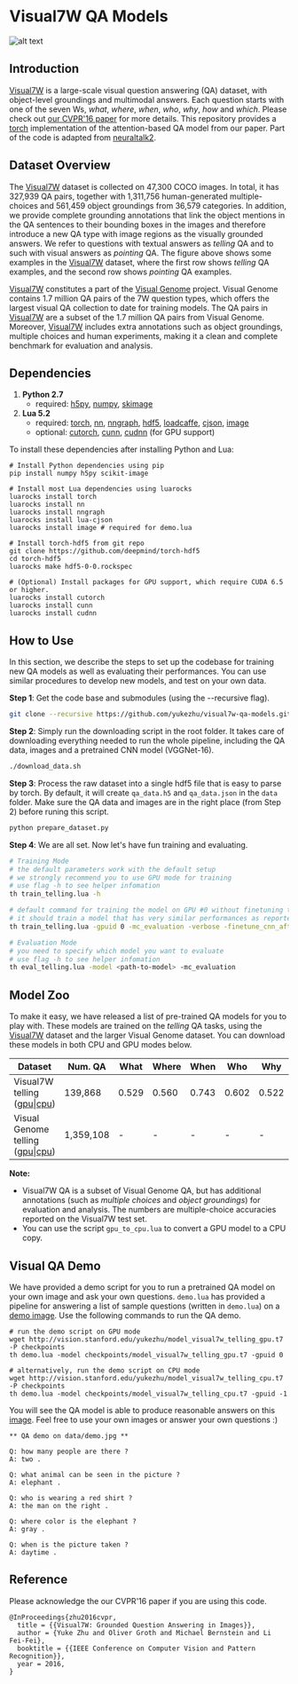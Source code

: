 # Visual7W QA Models

![alt text](http://web.stanford.edu/~yukez/images/img/visual7w_examples.png "Visual7W example QAs")

## Introduction

[Visual7W](http://web.stanford.edu/~yukez/visual7w/) is a large-scale visual question answering (QA) dataset, with object-level groundings and multimodal answers.
Each question starts with one of the seven Ws, *what*, *where*, *when*, *who*, *why*, *how* and *which*. Please check out [our CVPR'16 paper](http://web.stanford.edu/~yukez/papers/cvpr2016.pdf) for more details. This repository provides a [torch](http://torch.ch/) implementation of the attention-based QA model from our paper. Part of the code is adapted from [neuraltalk2](https://github.com/karpathy/neuraltalk2).

## Dataset Overview
The [Visual7W](http://web.stanford.edu/~yukez/visual7w/) dataset is collected on 47,300 COCO images. In total, it has 327,939 QA pairs, together with 1,311,756 human-generated multiple-choices and 561,459 object groundings from 36,579 categories. In addition, we provide complete grounding annotations that link the object mentions in the QA sentences to their bounding boxes in the images and therefore introduce a new QA type with image regions as the visually grounded answers. We refer to questions with textual answers
as *telling* QA and to such with visual answers as *pointing* QA. The figure above shows some examples in the [Visual7W](http://web.stanford.edu/~yukez/visual7w/) dataset, where the first row shows *telling* QA examples, and the second row shows *pointing* QA examples.

[Visual7W](http://web.stanford.edu/~yukez/visual7w/) constitutes a part of the [Visual Genome](http://visualgenome.org/) project. Visual Genome contains 1.7 million QA pairs of the 7W question types, which offers the largest visual QA collection to date for training models. The QA pairs in [Visual7W](http://web.stanford.edu/~yukez/visual7w/) are a subset of the 1.7 million QA pairs from Visual Genome. Moreover, [Visual7W](http://web.stanford.edu/~yukez/visual7w/) includes extra annotations such as object groundings, multiple choices and human experiments, making it a clean and complete benchmark for evaluation and analysis.

## Dependencies
1.  **Python 2.7**
    - required: [h5py](http://www.h5py.org/), [numpy](http://www.numpy.org/), [skimage](http://scikit-image.org/)
2.  **Lua 5.2**
    -  required: [torch](http://torch.ch/), [nn](https://github.com/torch/nn), [nngraph](https://github.com/torch/nngraph), [hdf5](https://github.com/deepmind/torch-hdf5), [loadcaffe](https://github.com/szagoruyko/loadcaffe), [cjson](https://github.com/mpx/lua-cjson), [image](https://github.com/torch/image)
    -  optional: [cutorch](https://github.com/torch/cutorch), [cunn](https://github.com/torch/cunn), [cudnn](https://github.com/soumith/cudnn.torch)  (for GPU support)

To install these dependencies after installing Python and Lua:
```Shell
# Install Python dependencies using pip
pip install numpy h5py scikit-image

# Install most Lua dependencies using luarocks
luarocks install torch
luarocks install nn
luarocks install nngraph
luarocks install lua-cjson
luarocks install image # required for demo.lua

# Install torch-hdf5 from git repo
git clone https://github.com/deepmind/torch-hdf5
cd torch-hdf5
luarocks make hdf5-0-0.rockspec

# (Optional) Install packages for GPU support, which require CUDA 6.5 or higher.
luarocks install cutorch
luarocks install cunn
luarocks install cudnn
```

## How to Use
In this section, we describe the steps to set up the codebase for training new QA models as well as evaluating their performances. You can use similar procedures to develop new models, and test on your own data.

**Step 1**: Get the code base and submodules (using the --recursive flag).
```bash
git clone --recursive https://github.com/yukezhu/visual7w-qa-models.git
```

**Step 2**: Simply run the downloading script in the root folder. It takes care of downloading everything needed to run the whole pipeline, including the QA data, images and a pretrained CNN model (VGGNet-16).
```bash
./download_data.sh
```

**Step 3**: Process the raw dataset into a single hdf5 file that is easy to parse by torch. By default, it will create `qa_data.h5` and `qa_data.json` in the `data` folder. Make sure the QA data and images are in the right place (from Step 2) before runing this script.
```bash
python prepare_dataset.py
```

**Step 4**: We are all set. Now let's have fun training and evaluating.
```bash
# Training Mode
# the default parameters work with the default setup
# we strongly recommend you to use GPU mode for training
# use flag -h to see helper infomation
th train_telling.lua -h

# default command for training the model on GPU #0 without finetuning the CNN
# it should train a model that has very similar performances as reported in our paper
th train_telling.lua -gpuid 0 -mc_evaluation -verbose -finetune_cnn_after -1

# Evaluation Mode
# you need to specify which model you want to evaluate
# use flag -h to see helper infomation
th eval_telling.lua -model <path-to-model> -mc_evaluation
```

## Model Zoo
To make it easy, we have released a list of pre-trained QA models for you to play with.
These models are trained on the *telling* QA tasks, using the [Visual7W](http://web.stanford.edu/~yukez/visual7w/) dataset and the larger Visual Genome dataset. You can download these models in both CPU and GPU modes below.

Dataset                       | Num. QA  | What  | Where | When  | Who  | Why  | How  | Overall |
----------------------------- |-------------------| ------| ------| ------| -----| -----| -----| --------|
Visual7W telling ([gpu](http://vision.stanford.edu/yukezhu/model_visual7w_telling_gpu.t7)\|[cpu](http://vision.stanford.edu/yukezhu/model_visual7w_telling_cpu.t7)) | 139,868 | 0.529	| 0.560	| 0.743	| 0.602	| 0.522	| 0.466	| 0.541 |
Visual Genome telling ([gpu](http://vision.stanford.edu/yukezhu/model_visualgenome_telling_gpu.t7)\|[cpu](http://vision.stanford.edu/yukezhu/model_visualgenome_telling_gpu.t7))    | 1,359,108 | - | - | - | - | - | - | - |

**Note:**
- Visual7W QA is a subset of Visual Genome QA, but has additional annotations (such as *multiple choices* and *object groundings*) for evaluation and analysis. The numbers are multiple-choice accuracies reported on the Visual7W test set.
- You can use the script `gpu_to_cpu.lua` to convert a GPU model to a CPU copy.

## Visual QA Demo
We have provided a demo script for you to run a pretrained QA model on your own image and ask your own questions. `demo.lua` has provided a pipeline for answering a list of sample questions (written in `demo.lua`) on a [demo image](). Use the following commands to run the QA demo.
```
# run the demo script on GPU mode
wget http://vision.stanford.edu/yukezhu/model_visual7w_telling_gpu.t7 -P checkpoints
th demo.lua -model checkpoints/model_visual7w_telling_gpu.t7 -gpuid 0

# alternatively, run the demo script on CPU mode
wget http://vision.stanford.edu/yukezhu/model_visual7w_telling_cpu.t7 -P checkpoints
th demo.lua -model checkpoints/model_visual7w_telling_cpu.t7 -gpuid -1
```

You will see the QA model is able to produce reasonable answers on this [image](). Feel free to use your own images or answer your own questions :)
```
** QA demo on data/demo.jpg **

Q: how many people are there ?
A: two .

Q: what animal can be seen in the picture ?
A: elephant .

Q: who is wearing a red shirt ?
A: the man on the right .

Q: where color is the elephant ?
A: gray .

Q: when is the picture taken ?
A: daytime .
```

## Reference
Please acknowledge the our CVPR'16 paper if you are using this code.
```
@InProceedings{zhu2016cvpr,
  title = {{Visual7W: Grounded Question Answering in Images}},
  author = {Yuke Zhu and Oliver Groth and Michael Bernstein and Li Fei-Fei},
  booktitle = {{IEEE Conference on Computer Vision and Pattern Recognition}},
  year = 2016,
}
```